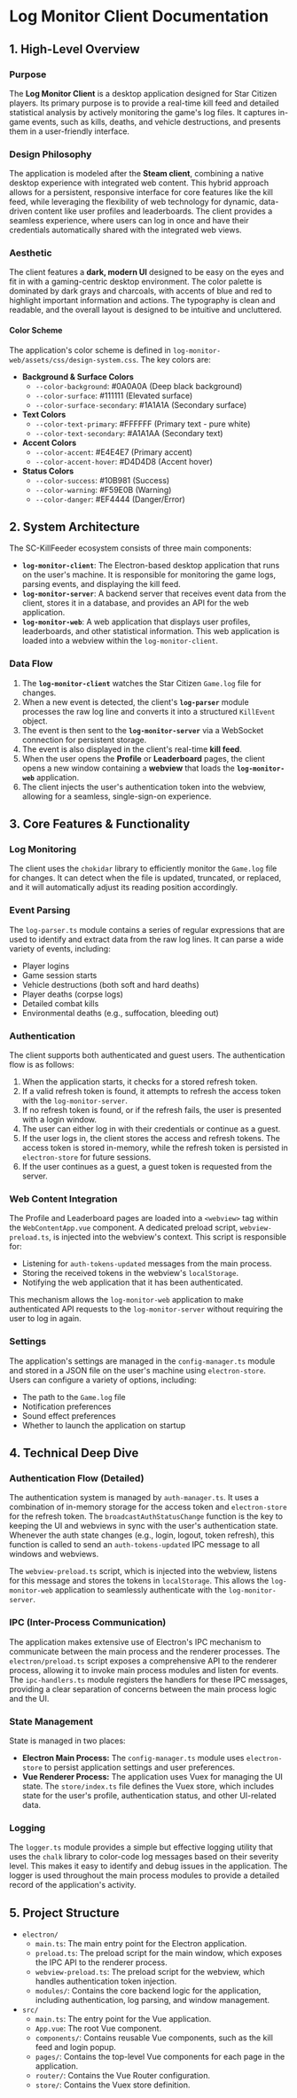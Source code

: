 
# Log Monitor Client Documentation

## 1. High-Level Overview

### Purpose

The **Log Monitor Client** is a desktop application designed for Star Citizen players. Its primary purpose is to provide a real-time kill feed and detailed statistical analysis by actively monitoring the game's log files. It captures in-game events, such as kills, deaths, and vehicle destructions, and presents them in a user-friendly interface.

### Design Philosophy

The application is modeled after the **Steam client**, combining a native desktop experience with integrated web content. This hybrid approach allows for a persistent, responsive interface for core features like the kill feed, while leveraging the flexibility of web technology for dynamic, data-driven content like user profiles and leaderboards. The client provides a seamless experience, where users can log in once and have their credentials automatically shared with the integrated web views.

### Aesthetic

The client features a **dark, modern UI** designed to be easy on the eyes and fit in with a gaming-centric desktop environment. The color palette is dominated by dark grays and charcoals, with accents of blue and red to highlight important information and actions. The typography is clean and readable, and the overall layout is designed to be intuitive and uncluttered.

#### Color Scheme

The application's color scheme is defined in `log-monitor-web/assets/css/design-system.css`. The key colors are:

*   **Background & Surface Colors**
    *   `--color-background`: #0A0A0A (Deep black background)
    *   `--color-surface`: #111111 (Elevated surface)
    *   `--color-surface-secondary`: #1A1A1A (Secondary surface)
*   **Text Colors**
    *   `--color-text-primary`: #FFFFFF (Primary text - pure white)
    *   `--color-text-secondary`: #A1A1AA (Secondary text)
*   **Accent Colors**
    *   `--color-accent`: #E4E4E7 (Primary accent)
    *   `--color-accent-hover`: #D4D4D8 (Accent hover)
*   **Status Colors**
    *   `--color-success`: #10B981 (Success)
    *   `--color-warning`: #F59E0B (Warning)
    *   `--color-danger`: #EF4444 (Danger/Error)

## 2. System Architecture

The SC-KillFeeder ecosystem consists of three main components:

*   **`log-monitor-client`**: The Electron-based desktop application that runs on the user's machine. It is responsible for monitoring the game logs, parsing events, and displaying the kill feed.
*   **`log-monitor-server`**: A backend server that receives event data from the client, stores it in a database, and provides an API for the web application.
*   **`log-monitor-web`**: A web application that displays user profiles, leaderboards, and other statistical information. This web application is loaded into a webview within the `log-monitor-client`.

### Data Flow

1.  The **`log-monitor-client`** watches the Star Citizen `Game.log` file for changes.
2.  When a new event is detected, the client's **`log-parser`** module processes the raw log line and converts it into a structured `KillEvent` object.
3.  The event is then sent to the **`log-monitor-server`** via a WebSocket connection for persistent storage.
4.  The event is also displayed in the client's real-time **kill feed**.
5.  When the user opens the **Profile** or **Leaderboard** pages, the client opens a new window containing a **webview** that loads the **`log-monitor-web`** application.
6.  The client injects the user's authentication token into the webview, allowing for a seamless, single-sign-on experience.

## 3. Core Features & Functionality

### Log Monitoring

The client uses the `chokidar` library to efficiently monitor the `Game.log` file for changes. It can detect when the file is updated, truncated, or replaced, and it will automatically adjust its reading position accordingly.

### Event Parsing

The `log-parser.ts` module contains a series of regular expressions that are used to identify and extract data from the raw log lines. It can parse a wide variety of events, including:

*   Player logins
*   Game session starts
*   Vehicle destructions (both soft and hard deaths)
*   Player deaths (corpse logs)
*   Detailed combat kills
*   Environmental deaths (e.g., suffocation, bleeding out)

### Authentication

The client supports both authenticated and guest users. The authentication flow is as follows:

1.  When the application starts, it checks for a stored refresh token.
2.  If a valid refresh token is found, it attempts to refresh the access token with the `log-monitor-server`.
3.  If no refresh token is found, or if the refresh fails, the user is presented with a login window.
4.  The user can either log in with their credentials or continue as a guest.
5.  If the user logs in, the client stores the access and refresh tokens. The access token is stored in-memory, while the refresh token is persisted in `electron-store` for future sessions.
6.  If the user continues as a guest, a guest token is requested from the server.

### Web Content Integration

The Profile and Leaderboard pages are loaded into a `<webview>` tag within the `WebContentApp.vue` component. A dedicated preload script, `webview-preload.ts`, is injected into the webview's context. This script is responsible for:

*   Listening for `auth-tokens-updated` messages from the main process.
*   Storing the received tokens in the webview's `localStorage`.
*   Notifying the web application that it has been authenticated.

This mechanism allows the `log-monitor-web` application to make authenticated API requests to the `log-monitor-server` without requiring the user to log in again.

### Settings

The application's settings are managed in the `config-manager.ts` module and stored in a JSON file on the user's machine using `electron-store`. Users can configure a variety of options, including:

*   The path to the `Game.log` file
*   Notification preferences
*   Sound effect preferences
*   Whether to launch the application on startup

## 4. Technical Deep Dive

### Authentication Flow (Detailed)

The authentication system is managed by `auth-manager.ts`. It uses a combination of in-memory storage for the access token and `electron-store` for the refresh token. The `broadcastAuthStatusChange` function is the key to keeping the UI and webviews in sync with the user's authentication state. Whenever the auth state changes (e.g., login, logout, token refresh), this function is called to send an `auth-tokens-updated` IPC message to all windows and webviews.

The `webview-preload.ts` script, which is injected into the webview, listens for this message and stores the tokens in `localStorage`. This allows the `log-monitor-web` application to seamlessly authenticate with the `log-monitor-server`.

### IPC (Inter-Process Communication)

The application makes extensive use of Electron's IPC mechanism to communicate between the main process and the renderer processes. The `electron/preload.ts` script exposes a comprehensive API to the renderer process, allowing it to invoke main process modules and listen for events. The `ipc-handlers.ts` module registers the handlers for these IPC messages, providing a clear separation of concerns between the main process logic and the UI.

### State Management

State is managed in two places:

*   **Electron Main Process:** The `config-manager.ts` module uses `electron-store` to persist application settings and user preferences.
*   **Vue Renderer Process:** The application uses Vuex for managing the UI state. The `store/index.ts` file defines the Vuex store, which includes state for the user's profile, authentication status, and other UI-related data.

### Logging

The `logger.ts` module provides a simple but effective logging utility that uses the `chalk` library to color-code log messages based on their severity level. This makes it easy to identify and debug issues in the application. The logger is used throughout the main process modules to provide a detailed record of the application's activity.

## 5. Project Structure

*   `electron/`
    *   `main.ts`: The main entry point for the Electron application.
    *   `preload.ts`: The preload script for the main window, which exposes the IPC API to the renderer process.
    *   `webview-preload.ts`: The preload script for the webview, which handles authentication token injection.
    *   `modules/`: Contains the core backend logic for the application, including authentication, log parsing, and window management.
*   `src/`
    *   `main.ts`: The entry point for the Vue application.
    *   `App.vue`: The root Vue component.
    *   `components/`: Contains reusable Vue components, such as the kill feed and login popup.
    *   `pages/`: Contains the top-level Vue components for each page in the application.
    *   `router/`: Contains the Vue Router configuration.
    *   `store/`: Contains the Vuex store definition.
